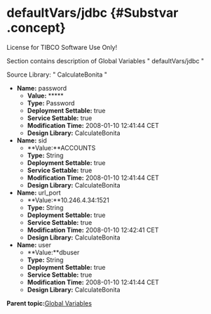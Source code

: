 # defaultVars/jdbc {#Substvar .concept}

License for TIBCO Software Use Only!

Section contains description of Global Variables " defaultVars/jdbc "

Source Library: " CalculateBonita "

-   **Name:** password
    -   **Value:** \*\*\*\*\*
    -   **Type:** Password
    -   **Deployment Settable:** true
    -   **Service Settable:** true
    -   **Modification Time:** 2008-01-10 12:41:44 CET
    -   **Design Library:** CalculateBonita
-   **Name:** sid
    -   **Value:**ACCOUNTS
    -   **Type:** String
    -   **Deployment Settable:** true
    -   **Service Settable:** true
    -   **Modification Time:** 2008-01-10 12:41:44 CET
    -   **Design Library:** CalculateBonita
-   **Name:** url\_port
    -   **Value:**10.246.4.34:1521
    -   **Type:** String
    -   **Deployment Settable:** true
    -   **Service Settable:** true
    -   **Modification Time:** 2008-01-10 12:42:41 CET
    -   **Design Library:** CalculateBonita
-   **Name:** user
    -   **Value:**dbuser
    -   **Type:** String
    -   **Deployment Settable:** true
    -   **Service Settable:** true
    -   **Modification Time:** 2008-01-10 12:41:44 CET
    -   **Design Library:** CalculateBonita

**Parent topic:**[Global Variables](../../../../projects/AccountState/common/substvar.md)

